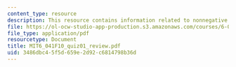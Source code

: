 ```yaml
---
content_type: resource
description: This resource contains information related to nonnegative number.
file: https://ol-ocw-studio-app-production.s3.amazonaws.com/courses/6-041-probabilistic-systems-analysis-and-applied-probability-fall-2010/3486dbc45f5d659e2d92c6814798b36d_MIT6_041F10_quiz01_review.pdf
file_type: application/pdf
resourcetype: Document
title: MIT6_041F10_quiz01_review.pdf
uid: 3486dbc4-5f5d-659e-2d92-c6814798b36d
---
```

